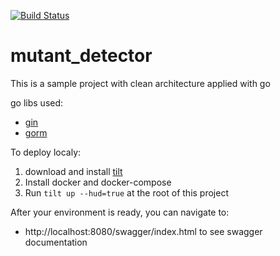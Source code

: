 [![Build Status](https://travis-ci.com/miguelramirez93/mutant_detector.svg?branch=master)](https://travis-ci.com/miguelramirez93/mutant_detector)

# mutant_detector

This is a sample project with clean architecture applied with go

go libs used:
- [gin](https://github.com/gin-gonic/gin)
- [gorm](https://gorm.io/docs/index.html)

To deploy localy:
1. download and install [tilt](https://docs.tilt.dev/install.html)
2. Install docker and docker-compose
3. Run ```tilt up --hud=true``` at the root of this project

After your environment is ready, you can navigate to:
- http://localhost:8080/swagger/index.html to see swagger documentation